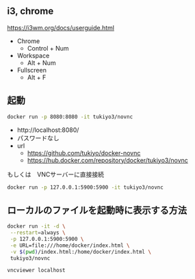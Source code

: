 ## i3, chrome

https://i3wm.org/docs/userguide.html

* Chrome
    * Control + Num
* Workspace
    * Alt + Num
* Fullscreen
    * Alt + F

## 起動

```sh
docker run -p 8080:8080 -it tukiyo3/novnc
```

* http://localhost:8080/
* パスワードなし
* url
    * https://github.com/tukiyo/docker-novnc
    * https://hub.docker.com/repository/docker/tukiyo3/novnc


もしくは　VNCサーバーに直接接続

```sh
docker run -p 127.0.0.1:5900:5900 -it tukiyo3/novnc
```


## ローカルのファイルを起動時に表示する方法

```sh
docker run -it -d \
 --restart=always \
 -p 127.0.0.1:5900:5900 \
 -e URL=file:///home/docker/index.html \
 -v $(pwd)/index.html:/home/docker/index.html \
 tukiyo3/novnc
```

```
vncviewer localhost
```
